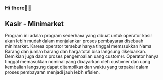 ### Hi there👋🏻

## Kasir - Minimarket

Program ini adalah program sederhana yang dibuat untuk operator kasir akan lebih mudah dalam menjalankan proses pembayaran disebuah minimarket. Karena operator tersebut hanya tinggal memasukkan Nama Barang dan jumlah barang dan harga total bisa langsung dikeluarkan. Demikian juga dalam proses pengembalian uang customer. Operator hanya tinggal memasukkan nominal yang dibayarkan oleh customer dan uang kembalian langsung dapat ditampilkan dan waktu yang terpakai dalam proses pembayaran menjadi jauh lebih efisien.

